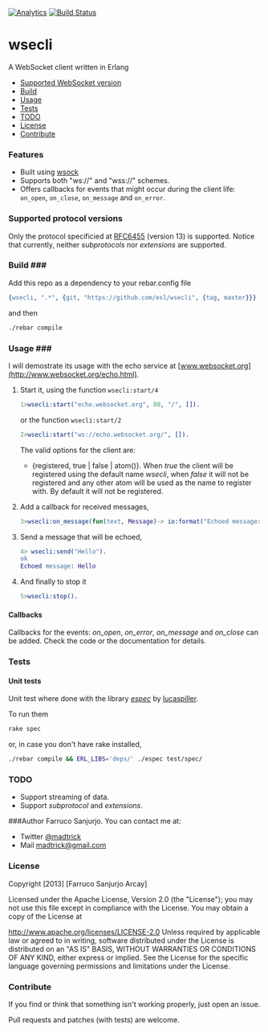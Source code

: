 [![Analytics](https://ga-beacon.appspot.com/UA-46795389-1/wsecli/README)](https://github.com/igrigorik/ga-beacon) [![Build Status](https://travis-ci.org/esl/wsecli.png)](https://travis-ci.org/esl/wsecli)


wsecli
======

A WebSocket client written in Erlang

* [Supported WebSocket version](#versions)
* [Build](#build)
* [Usage](#usage)
* [Tests](#tests)
* [TODO](#todo)
* [License](#license)
* [Contribute](#contribute)

### Features <a name="features"> ###
  * Built using [wsock](https://github.com/madtrick/wsock)
  * Supports both "ws://" and "wss://" schemes.
  * Offers callbacks for events that might occur during the client life: ```on_open```, ```on_close```, ```on_message``` and ```on_error```.

### Supported protocol versions <a name="versions"/> ###
Only the protocol specificied at [RFC6455](http://tools.ietf.org/html/rfc6455) (version 13) is supported. Notice that currently, neither _subprotocols_ nor _extensions_ are supported.

### Build <a name="build">###

Add this repo as a dependency to your rebar.config file

```erlang
{wsecli, ".*", {git, "https://github.com/esl/wsecli", {tag, master}}}
```

and then

```bash
./rebar compile
```

### Usage <a name="usage">###

I will demostrate its usage with the echo service at [www.websocket.org](http://www.websocket.org/echo.html).


1. Start it, using the function ```wsecli:start/4```


   ```erlang
   1>wsecli:start("echo.websocket.org", 80, "/", []).
   ```
   
   or the function ```wsecli:start/2```
   
   ```erlang
   2>wsecli:start("ws://echo.websocket.org/", []).
   ```
   
   The valid options for the client are:
   
   	  * {registered, true | false | atom()}. When *true* the client will be registered using the default name *wsecli*, when *false* it will not be registered and any other atom will be used as the name to register with. By default it will not be registered.
   	  
   	  
2. Add a callback for received messages,

  	```erlang
  	3>wsecli:on_message(fun(text, Message)-> io:format("Echoed message: ~s ~n", [Message]) end).
  	```

3. Send a message that will be echoed,

  	```erlang
  	4> wsecli:send("Hello").
  	ok
  	Echoed message: Hello
  	```

4. And finally to stop it

  	```erlang
  	5>wsecli:stop().
  	```


#### Callbacks

Callbacks for the events: *on_open*, *on_error*, *on_message* and *on_close* can be added. Check the code or the documentation for details.



### Tests <a name="tests">

#### Unit tests

Unit test where done with the library [_espec_](https://github.com/lucaspiller/espec) by [lucaspiller](https://github.com/lucaspiller).

 To run them

  ```bash
  rake spec
  ```
  
  or, in case you don't have rake installed,
  

  ```bash
  ./rebar compile && ERL_LIBS='deps/' ./espec test/spec/
  ```

### TODO <a name="todo">

* Support streaming of data.
* Support _subprotocol_ and _extensions_.

###Author
Farruco Sanjurjo. You can contact me at:

* Twitter [@madtrick](https://twitter.com/madtrick)
* Mail madtrick@gmail.com

### License <a name="installation">

Copyright [2013] [Farruco Sanjurjo Arcay]

Licensed under the Apache License, Version 2.0 (the "License"); you may not use this file except in compliance with the License. You may obtain a copy of the License at

http://www.apache.org/licenses/LICENSE-2.0 Unless required by applicable law or agreed to in writing, software distributed under the License is distributed on an "AS IS" BASIS, WITHOUT WARRANTIES OR CONDITIONS OF ANY KIND, either express or implied. See the License for the specific language governing permissions and limitations under the License.

### Contribute <a name="contribute">

If you find or think that something isn't working properly, just open an issue.

Pull requests and patches (with tests) are welcome.
